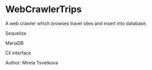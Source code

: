 # WebCrawlerTrips
A web crawler which browses travel sites and insert into database.



Sequelize

MariaDB

Cli interface


Author: Mirela Tsvetkova
